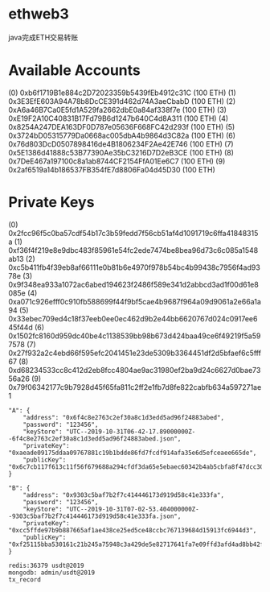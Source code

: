 # ethweb3
java完成ETH交易转账

Available Accounts
==================
(0) 0xb6f1719B1e884c2D72023359b5439fEb4912c31C (100 ETH)
(1) 0x3E3EfE603A94A78b8DcCE391d462d74A3aeCbabD (100 ETH)
(2) 0xA6a46B7Ca0E5fd1A529fa2662dbE0a84af338f7e (100 ETH)
(3) 0xE19F2A10C40831B17Fd79B6d1247b640C4d8A311 (100 ETH)
(4) 0x8254A247DEA163DF0D787e05636F668FC42d293f (100 ETH)
(5) 0x3724bD05315779Da0668ac005dbA4b9864d3C82a (100 ETH)
(6) 0x76d803DcD0507898416de4B1806234F2Ae42E746 (100 ETH)
(7) 0x5E1386d41888c53B77390Ae35bC3216D7D2eB3CE (100 ETH)
(8) 0x7DeE467a197100c8a1ab8744CF2154FfA01Ee6C7 (100 ETH)
(9) 0x2af6519a14b186537FB354fE7d8806Fa04d45D30 (100 ETH)

Private Keys
==================
(0) 0x2fcc96f5c0ba57cdf54b17c3b59fedd7f56cb51af4d1091719c6ffa41848315a
(1) 0xf36f4f219e8e9dbc483f85961e54fc2ede7474be8bea96d73c6c085a1548ab13
(2) 0xc5b411fb4f39eb8af66111e0b81b6e4970f978b54bc4b99438c7956f4ad9378e
(3) 0x9f348ea933a1072ac6abed194623f2486f589e341d2abbcd3ad1f00d61e8085e
(4) 0xa071c926efff0c910fb588699f44f9bf5cae4b9687f964a09d9061a2e66a1a94
(5) 0x33ebec709ed4c18f37eeb0ee0ec462d9b2e44bb6620767d024c0917ee645f44d
(6) 0x1502fc8160d959dc40be4c1138539bb98b673d424baa49ce6f49219f5a597578
(7) 0x27f932a2c4ebd66f595efc2041451e23de5309b3364451df2d5bfaef6c5fff67
(8) 0xd68234533cc8c412d2eb8fcc4804ae9ac31980ef2ba9d24c6627d0bae7356a26
(9) 0x79f06342177c9b7928d45f65fa811c2ff2e1fb7d8fe822cabfb634a597271ae1


    "A": {
        "address": "0x6f4c8e2763c2ef30a8c1d3edd5ad96f24883abed",
        "password": "123456",
        "keyStore": "UTC--2019-10-31T06-42-17.89000000Z--6f4c8e2763c2ef30a8c1d3edd5ad96f24883abed.json",
        "privateKey": "0xaeade09175ddaa09767881c19b1bdde86fd7fcdf914afa35e6d5efceaee665de",
        "publicKey": "0x6c7cb117f613c11f56f679688a294cfdf3da65e5ebaec60342b4ab5cbfa8f47dcc30183f08f49978b18be610f8fe581e7841963d07df5168bae49a3bea8c8151"
    }

    "B": {
        "address": "0x9303c5baf7b2f7c414446173d919d58c41e333fa",
        "password": "123456",
        "keyStore": "UTC--2019-10-31T07-02-53.404000000Z--9303c5baf7b2f7c414446173d919d58c41e333fa.json",
        "privateKey": "0xcc5ffde97b9b887665af1ae438ce25ed5ce48ccbc767139684d15913fc6944d3",
        "publicKey": "0xf25115bba530161c21b245a75948c3a429de5e82717641fa7e09ffd3afd4ad8bb42f7225cb190045bad85359c5d49101162f2500bf84a8435f126542262862a5"
    }
    
    redis:36379 usdt@2019
    mongodb: admin/usdt@2019
    tx_record